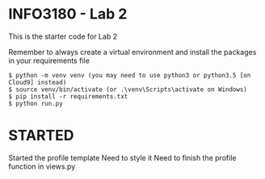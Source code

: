 # INFO3180 - Lab 2
This is the starter code for Lab 2

Remember to always create a virtual environment and install the packages in your requirements file

```
$ python -m venv venv (you may need to use python3 or python3.5 [on Cloud9] instead)
$ source venv/bin/activate (or .\venv\Scripts\activate on Windows)
$ pip install -r requirements.txt 
$ python run.py
```

# STARTED
Started the profile template
Need to style it
Need to finish the profile function in views.py
